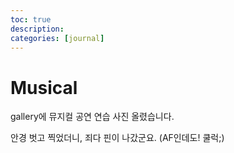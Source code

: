 ```yaml
---
toc: true
description:
categories: [journal]
---
```

# Musical

gallery에 뮤지컬 공연 연습 사진 올렸습니다.

안경 벗고 찍었더니, 죄다 핀이 나갔군요. (AF인데도! 쿨럭;)